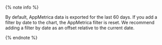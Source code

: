{% note info %}

By default, AppMetrica data is exported for the last 60 days. If you add a filter by date to the chart, the AppMetrica filter is reset. We recommend adding a filter by date as an offset relative to the current date.

{% endnote %}